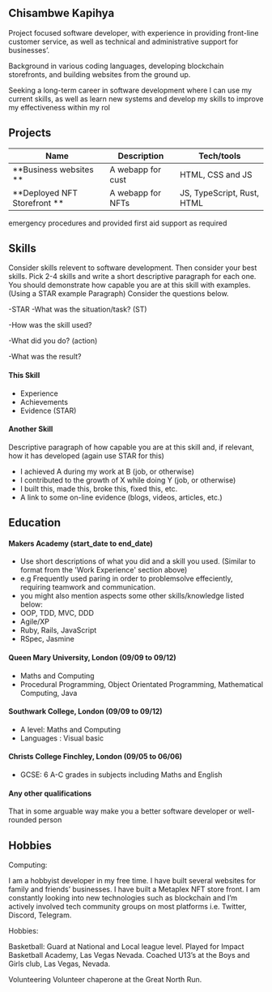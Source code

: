 ## Chisambwe Kapihya

Project focused software developer, with experience in providing front-line customer service, as well as technical and administrative support for businesses’.

Background in various coding languages, developing blockchain storefronts, and building websites from the ground up. 

Seeking a long-term career in software development where I can use my current skills, as well as learn new systems and develop my skills to improve my effectiveness within my rol

## Projects

| Name                         | Description       | Tech/tools                 |
| ---------------------------- | ----------------- | ---------------------------|
| **Business websites **       | A webapp for cust | HTML, CSS and JS           |
| **Deployed NFT Storefront ** | A webapp for NFTs | JS, TypeScript, Rust, HTML |


emergency procedures and provided first aid support as required


## Skills

Consider skills relevent to software development. Then consider your best skills. Pick 2-4 skills and write a short descriptive paragraph for each one. You should demonstrate how capable you are at this skill with examples.
(Using a STAR example Paragraph) Consider the questions below.

-STAR
-What was the situation/task? (ST)

-How was the skill used?

-What did you do? (action)

-What was the result?


#### This Skill

- Experience
- Achievements
- Evidence (STAR)

#### Another Skill

Descriptive paragraph of how capable you are at this skill and, if relevant, how it has developed (again use STAR for this)

- I achieved A during my work at B (job, or otherwise)
- I contributed to the growth of X while doing Y (job, or otherwise)
- I built this, made this, broke this, fixed this, etc.
- A link to some on-line evidence (blogs, videos, articles, etc.)

## Education

#### Makers Academy (start_date to end_date)
- Use short descriptions of what you did and a skill you used. (Similar to format from the 'Work Experience' section above)
- e.g Frequently used paring in order to problemsolve effeciently, requiring teamwork and communication.
- you might also mention aspects some other skills/knowledge listed below: 
- OOP, TDD, MVC, DDD
- Agile/XP
- Ruby, Rails, JavaScript
- RSpec, Jasmine

#### Queen Mary University, London (09/09 to 09/12)

- Maths and Computing
- Procedural Programming, Object Orientated Programming, Mathematical Computing, Java

#### Southwark College, London (09/09 to 09/12)

- A level: Maths and Computing
- Languages : Visual basic

#### Christs College Finchley, London (09/05 to 06/06)

- GCSE: 6 A-C grades in subjects including Maths and English


#### Any other qualifications

That in some arguable way make you a better software developer or well-rounded person

## Hobbies

Computing:

I am a hobbyist developer in my free time. I have built several websites for family and friends’ businesses. I have built a Metaplex NFT store front. I am constantly looking into new technologies such as blockchain and I’m actively involved tech community groups on most platforms i.e. Twitter, Discord, Telegram.

Hobbies:

Basketball: Guard at National and Local league level. Played for Impact Basketball Academy, Las Vegas Nevada. Coached U13’s at the Boys and Girls club, Las Vegas, Nevada.

Volunteering Volunteer chaperone at the Great North Run.
